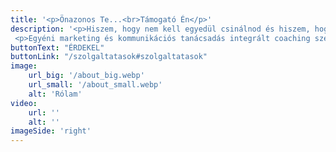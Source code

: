 ```yaml
---
title: '<p>Önazonos Te...<br>Támogató Én</p>'
description: '<p>Hiszem, hogy nem kell egyedül csinálnod és hiszem, hogy te tudod a legjobban!</p>
 <p>Egyéni marketing és kommunikációs tanácsadás integrált coaching szemlélettel.</p>'
buttonText: "ÉRDEKEL"
buttonLink: "/szolgaltatasok#szolgaltatasok"
image: 
    url_big: '/about_big.webp'
    url_small: '/about_small.webp'
    alt: 'Rólam'
video:
    url: ''
    alt: ''
imageSide: 'right'
---
```



